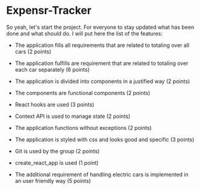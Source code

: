 # Expensr-Tracker


So yeah, let's start the project. For everyone to stay updated what has been done and what should do.
I will put here the list of the features:

- The application fills all requirements that are related to totaling over all cars (2 points)

- The application fulfills are requirement that are related to totaling over each car separately (6 points)

- The application is divided into components in a justified way (2 points)

- The components are functional components (2 points)

- React hooks are used (3 points)

- Context API is used to manage state (2 points)

- The application functions without exceptions (2 points)

- The application is styled with css and looks good and specific (3 points)

- Git is used by the group (2 points)

- create_react_app is used (1 point)

- The additional requirement of handling electric cars is implemented in an user friendly way (5 points)
